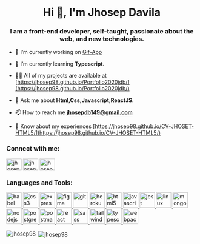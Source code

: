 <h1 align="center">Hi 👋, I'm Jhosep Davila</h1>
<h3 align="center">I am a front-end developer, self-taught, passionate about the web, and new technologies.</h3>

- 🔭 I’m currently working on [Gif-App](https://github.com/jhosep98/Gif-App)

- 🌱 I’m currently learning **Typescript.**

- 👨‍💻 All of my projects are available at [https://jhosep98.github.io/Portfolio2020jdb/](https://jhosep98.github.io/Portfolio2020jdb/)

- 💬 Ask me about **Html,Css,Javascript,ReactJS.**

- 📫 How to reach me **jhosepdb149@gmail.com**

- 📄 Know about my experiences [https://jhosep98.github.io/CV-JHOSET-HTML5/](https://jhosep98.github.io/CV-JHOSET-HTML5/)

<h3 align="left">Connect with me:</h3>
<p align="left">
<a href="https://codepen.io/jhosepdb" target="blank"><img align="center" src="https://cdn.jsdelivr.net/npm/simple-icons@3.0.1/icons/codepen.svg" alt="jhosepdb" height="30" width="40" /></a>
<a href="https://linkedin.com/in/jhosep-davila" target="blank"><img align="center" src="https://cdn.jsdelivr.net/npm/simple-icons@3.0.1/icons/linkedin.svg" alt="jhosep-davila" height="30" width="40" /></a>
<a href="https://fb.com/jhosep db" target="blank"><img align="center" src="https://cdn.jsdelivr.net/npm/simple-icons@3.0.1/icons/facebook.svg" alt="jhosep db" height="30" width="40" /></a>
</p>

<h3 align="left">Languages and Tools:</h3>
<p align="left"> <a href="https://babeljs.io/" target="_blank"> <img src="https://www.vectorlogo.zone/logos/babeljs/babeljs-icon.svg" alt="babel" width="40" height="40"/> </a> <a href="https://www.w3schools.com/css/" target="_blank"> <img src="https://devicons.github.io/devicon/devicon.git/icons/css3/css3-original-wordmark.svg" alt="css3" width="40" height="40"/> </a> <a href="https://expressjs.com" target="_blank"> <img src="https://devicons.github.io/devicon/devicon.git/icons/express/express-original-wordmark.svg" alt="express" width="40" height="40"/> </a> <a href="https://www.figma.com/" target="_blank"> <img src="https://www.vectorlogo.zone/logos/figma/figma-icon.svg" alt="figma" width="40" height="40"/> </a> <a href="https://git-scm.com/" target="_blank"> <img src="https://www.vectorlogo.zone/logos/git-scm/git-scm-icon.svg" alt="git" width="40" height="40"/> </a> <a href="https://heroku.com" target="_blank"> <img src="https://www.vectorlogo.zone/logos/heroku/heroku-icon.svg" alt="heroku" width="40" height="40"/> </a> <a href="https://www.w3.org/html/" target="_blank"> <img src="https://devicons.github.io/devicon/devicon.git/icons/html5/html5-original-wordmark.svg" alt="html5" width="40" height="40"/> </a> <a href="https://developer.mozilla.org/en-US/docs/Web/JavaScript" target="_blank"> <img src="https://devicons.github.io/devicon/devicon.git/icons/javascript/javascript-original.svg" alt="javascript" width="40" height="40"/> </a> <a href="https://jestjs.io" target="_blank"> <img src="https://www.vectorlogo.zone/logos/jestjsio/jestjsio-icon.svg" alt="jest" width="40" height="40"/> </a> <a href="https://www.linux.org/" target="_blank"> <img src="https://devicons.github.io/devicon/devicon.git/icons/linux/linux-original.svg" alt="linux" width="40" height="40"/> </a> <a href="https://www.mongodb.com/" target="_blank"> <img src="https://devicons.github.io/devicon/devicon.git/icons/mongodb/mongodb-original-wordmark.svg" alt="mongodb" width="40" height="40"/> </a> <a href="https://nodejs.org" target="_blank"> <img src="https://devicons.github.io/devicon/devicon.git/icons/nodejs/nodejs-original-wordmark.svg" alt="nodejs" width="40" height="40"/> </a> <a href="https://www.postgresql.org" target="_blank"> <img src="https://devicons.github.io/devicon/devicon.git/icons/postgresql/postgresql-original-wordmark.svg" alt="postgresql" width="40" height="40"/> </a> <a href="https://postman.com" target="_blank"> <img src="https://www.vectorlogo.zone/logos/getpostman/getpostman-icon.svg" alt="postman" width="40" height="40"/> </a> <a href="https://reactjs.org/" target="_blank"> <img src="https://devicons.github.io/devicon/devicon.git/icons/react/react-original-wordmark.svg" alt="react" width="40" height="40"/> </a> <a href="https://sass-lang.com" target="_blank"> <img src="https://devicons.github.io/devicon/devicon.git/icons/sass/sass-original.svg" alt="sass" width="40" height="40"/> </a> <a href="https://tailwindcss.com/" target="_blank"> <img src="https://www.vectorlogo.zone/logos/tailwindcss/tailwindcss-icon.svg" alt="tailwind" width="40" height="40"/> </a> <a href="https://www.typescriptlang.org/" target="_blank"> <img src="https://devicons.github.io/devicon/devicon.git/icons/typescript/typescript-original.svg" alt="typescript" width="40" height="40"/> </a> <a href="https://webpack.js.org" target="_blank"> <img src="https://devicons.github.io/devicon/devicon.git/icons/webpack/webpack-original.svg" alt="webpack" width="40" height="40"/> </a> </p>

<p><img align="left" src="https://github-readme-stats.vercel.app/api/top-langs?username=jhosep98&show_icons=true&locale=en&layout=compact" alt="jhosep98" /></p>

<p>&nbsp;<img align="center" src="https://github-readme-stats.vercel.app/api?username=jhosep98&show_icons=true&locale=en" alt="jhosep98" /></p>

